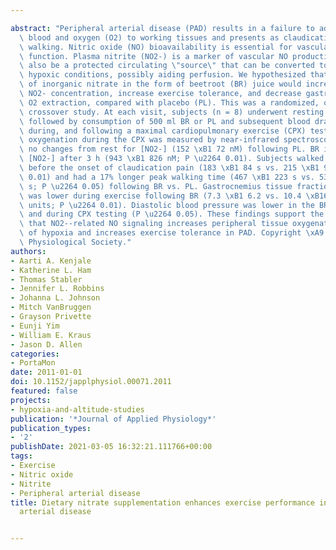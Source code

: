 ---
abstract: "Peripheral arterial disease (PAD) results in a failure to adequately supply\
  \ blood and oxygen (O2) to working tissues and presents as claudication pain during\
  \ walking. Nitric oxide (NO) bioavailability is essential for vascular health and\
  \ function. Plasma nitrite (NO2-) is a marker of vascular NO production but may\
  \ also be a protected circulating \"source\" that can be converted to NO during\
  \ hypoxic conditions, possibly aiding perfusion. We hypothesized that dietary supplementation\
  \ of inorganic nitrate in the form of beetroot (BR) juice would increase plasma\
  \ NO2- concentration, increase exercise tolerance, and decrease gastrocnemius fractional\
  \ O2 extraction, compared with placebo (PL). This was a randomized, open-label,\
  \ crossover study. At each visit, subjects (n = 8) underwent resting blood draws,\
  \ followed by consumption of 500 ml BR or PL and subsequent blood draws prior to,\
  \ during, and following a maximal cardiopulmonary exercise (CPX) test. Gastrocnemius\
  \ oxygenation during the CPX was measured by near-infrared spectroscopy. There were\
  \ no changes from rest for [NO2-] (152 \xB1 72 nM) following PL. BR increased plasma\
  \ [NO2-] after 3 h (943 \xB1 826 nM; P \u2264 0.01). Subjects walked 18% longer\
  \ before the onset of claudication pain (183 \xB1 84 s vs. 215 \xB1 99 s; P \u2264\
  \ 0.01) and had a 17% longer peak walking time (467 \xB1 223 s vs. 533 \xB1 233\
  \ s; P \u2264 0.05) following BR vs. PL. Gastrocnemius tissue fractional O2 extraction\
  \ was lower during exercise following BR (7.3 \xB1 6.2 vs. 10.4 \xB16.1 arbitrary\
  \ units; P \u2264 0.01). Diastolic blood pressure was lower in the BR group at rest\
  \ and during CPX testing (P \u2264 0.05). These findings support the hypothesis\
  \ that NO2--related NO signaling increases peripheral tissue oxygenation in areas\
  \ of hypoxia and increases exercise tolerance in PAD. Copyright \xA9 2011 the American\
  \ Physiological Society."
authors:
- Aarti A. Kenjale
- Katherine L. Ham
- Thomas Stabler
- Jennifer L. Robbins
- Johanna L. Johnson
- Mitch VanBruggen
- Grayson Privette
- Eunji Yim
- William E. Kraus
- Jason D. Allen
categories:
- PortaMon
date: 2011-01-01
doi: 10.1152/japplphysiol.00071.2011
featured: false
projects:
- hypoxia-and-altitude-studies
publication: '*Journal of Applied Physiology*'
publication_types:
- '2'
publishDate: 2021-03-05 16:32:21.111766+00:00
tags:
- Exercise
- Nitric oxide
- Nitrite
- Peripheral arterial disease
title: Dietary nitrate supplementation enhances exercise performance in peripheral
  arterial disease

---
